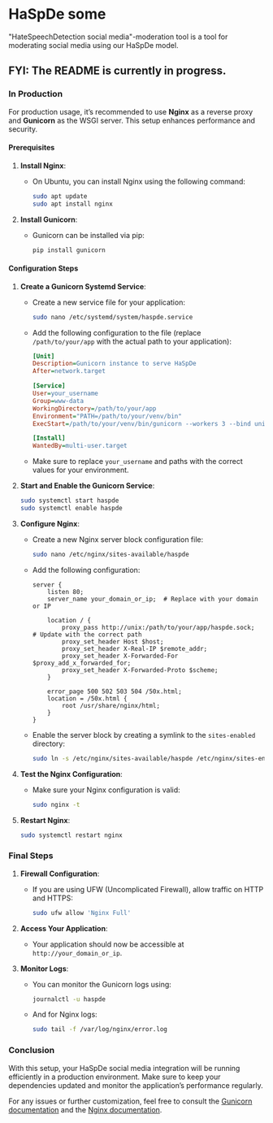 # HaSpDe some
"HateSpeechDetection social media"-moderation tool is a tool for moderating social media using our HaSpDe model.

## **FYI: The README is currently in progress.**

### In Production

For production usage, it’s recommended to use **Nginx** as a reverse proxy and **Gunicorn** as the WSGI server. This setup enhances performance and security.


#### Prerequisites

1. **Install Nginx**:
   - On Ubuntu, you can install Nginx using the following command:
     ```bash
     sudo apt update
     sudo apt install nginx
     ```

2. **Install Gunicorn**:
   - Gunicorn can be installed via pip:
     ```bash
     pip install gunicorn
     ```

#### Configuration Steps

1. **Create a Gunicorn Systemd Service**:
   - Create a new service file for your application:
     ```bash
     sudo nano /etc/systemd/system/haspde.service
     ```

   - Add the following configuration to the file (replace `/path/to/your/app` with the actual path to your application):
     ```ini
     [Unit]
     Description=Gunicorn instance to serve HaSpDe
     After=network.target

     [Service]
     User=your_username
     Group=www-data
     WorkingDirectory=/path/to/your/app
     Environment="PATH=/path/to/your/venv/bin"
     ExecStart=/path/to/your/venv/bin/gunicorn --workers 3 --bind unix:haspde.sock -m 007 wsgi:app

     [Install]
     WantedBy=multi-user.target
     ```

   - Make sure to replace `your_username` and paths with the correct values for your environment.

2. **Start and Enable the Gunicorn Service**:
   ```bash
   sudo systemctl start haspde
   sudo systemctl enable haspde
   ```

3. **Configure Nginx**:
   - Create a new Nginx server block configuration file:
     ```bash
     sudo nano /etc/nginx/sites-available/haspde
     ```

   - Add the following configuration:
     ```nginx
     server {
         listen 80;
         server_name your_domain_or_ip;  # Replace with your domain or IP

         location / {
             proxy_pass http://unix:/path/to/your/app/haspde.sock;  # Update with the correct path
             proxy_set_header Host $host;
             proxy_set_header X-Real-IP $remote_addr;
             proxy_set_header X-Forwarded-For $proxy_add_x_forwarded_for;
             proxy_set_header X-Forwarded-Proto $scheme;
         }

         error_page 500 502 503 504 /50x.html;
         location = /50x.html {
             root /usr/share/nginx/html;
         }
     }
     ```

   - Enable the server block by creating a symlink to the `sites-enabled` directory:
     ```bash
     sudo ln -s /etc/nginx/sites-available/haspde /etc/nginx/sites-enabled
     ```

4. **Test the Nginx Configuration**:
   - Make sure your Nginx configuration is valid:
     ```bash
     sudo nginx -t
     ```

5. **Restart Nginx**:
   ```bash
   sudo systemctl restart nginx
   ```

### Final Steps

1. **Firewall Configuration**:
   - If you are using UFW (Uncomplicated Firewall), allow traffic on HTTP and HTTPS:
     ```bash
     sudo ufw allow 'Nginx Full'
     ```

2. **Access Your Application**:
   - Your application should now be accessible at `http://your_domain_or_ip`.

3. **Monitor Logs**:
   - You can monitor the Gunicorn logs using:
     ```bash
     journalctl -u haspde
     ```
   - And for Nginx logs:
     ```bash
     sudo tail -f /var/log/nginx/error.log
     ```

### Conclusion

With this setup, your HaSpDe social media integration will be running efficiently in a production environment. Make sure to keep your dependencies updated and monitor the application’s performance regularly.

For any issues or further customization, feel free to consult the [Gunicorn documentation](https://docs.gunicorn.org/en/stable/index.html) and the [Nginx documentation](https://nginx.org/en/docs/).
